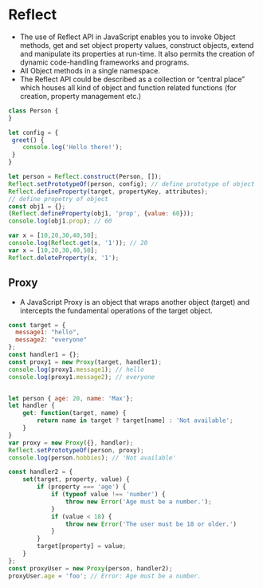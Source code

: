 # Reflect

- The use of Reflect API in JavaScript enables you to invoke Object methods, get and set object property values, construct objects, extend and manipulate its properties at run-time. It also permits the creation of dynamic code-handling frameworks and programs.
- All Object methods in a single namespace.
- The Reflect API could be described as a collection or “central place” which houses all kind of object and function related functions (for creation, property management etc.) 

```javascript
class Person {
}

let config = {
 greet() {
    console.log('Hello there!');
 }
}

let person = Reflect.construct(Person, []);
Reflect.setPrototypeOf(person, config); // define prototype of object
Reflect.defineProperty(target, propertyKey, attributes);
// define propetry of object
const obj1 = {};
(Reflect.defineProperty(obj1, 'prop', {value: 60}));
console.log(obj1.prop); // 60

var x = [10,20,30,40,50];
console.log(Reflect.get(x, '1')); // 20
var x = [10,20,30,40,50];
Reflect.deleteProperty(x, '1');
```

## Proxy

- A JavaScript Proxy is an object that wraps another object (target) and intercepts the fundamental operations of the target object.  

```javascript
const target = {
  message1: "hello",
  message2: "everyone"
};
const handler1 = {};
const proxy1 = new Proxy(target, handler1);
console.log(proxy1.message1); // hello
console.log(proxy1.message2); // everyone


let person { age: 20, name: 'Max'};
let handler {
    get: function(target, name) {
        return name in target ? target[name] : 'Not available';
    }
}
var proxy = new Proxy({}, handler);
Reflect.setPrototypeOf(person, proxy);
console.log(person.hobbies); // 'Not available'

const handler2 = {
    set(target, property, value) {
        if (property === 'age') {
            if (typeof value !== 'number') {
                throw new Error('Age must be a number.');
            }
            if (value < 18) {
                throw new Error('The user must be 18 or older.')
            }
        }
        target[property] = value;
    }
};
const proxyUser = new Proxy(person, handler2);
proxyUser.age = 'foo'; // Error: Age must be a number.
```
